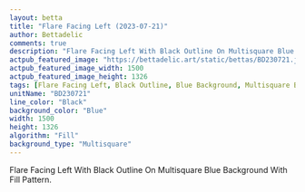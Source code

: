 ```yaml
---
layout: betta
title: "Flare Facing Left (2023-07-21)"
author: Bettadelic
comments: true
description: "Flare Facing Left With Black Outline On Multisquare Blue Background With Fill Pattern."
actpub_featured_image: "https://bettadelic.art/static/bettas/BD230721.jpg"
actpub_featured_image_width: 1500
actpub_featured_image_height: 1326
tags: [Flare Facing Left, Black Outline, Blue Background, Multisquare Background Pattern, Fill Pattern, July 2023]
unitName: "BD230721"
line_color: "Black"
background_color: "Blue"
width: 1500
height: 1326
algorithm: "Fill"
background_type: "Multisquare"
---
```


Flare Facing Left With Black Outline On Multisquare Blue Background With Fill Pattern.
